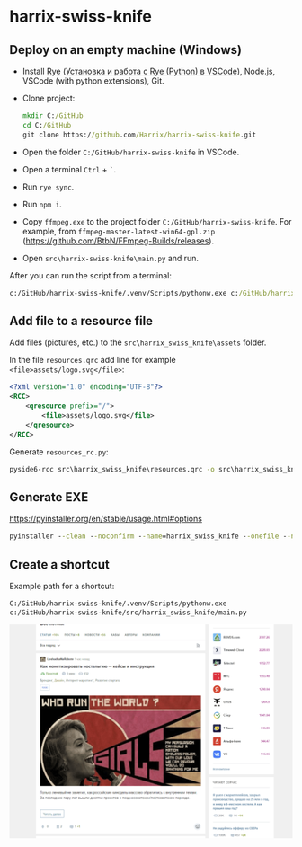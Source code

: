 # harrix-swiss-knife

## Deploy on an empty machine (Windows)

- Install [Rye](https://rye.astral.sh) ([Установка и работа с Rye (Python) в VSCode](https://github.com/Harrix/harrix.dev-articles-2024/blob/main/rye-vscode-python/rye-vscode-python.md)), Node.js, VSCode (with python extensions), Git.

- Clone project:

  ```cmd
  mkdir C:/GitHub
  cd C:/GitHub
  git clone https://github.com/Harrix/harrix-swiss-knife.git
  ```

- Open the folder `C:/GitHub/harrix-swiss-knife` in VSCode.

- Open a terminal `Ctrl` + `` ` ``.

- Run `rye sync`.

- Run `npm i`.

- Copy `ffmpeg.exe` to the project folder `C:/GitHub/harrix-swiss-knife`. For example, from `ffmpeg-master-latest-win64-gpl.zip` (<https://github.com/BtbN/FFmpeg-Builds/releases>).

- Open `src\harrix-swiss-knife\main.py` and run.

After you can run the script from a terminal:

```cmd
c:/GitHub/harrix-swiss-knife/.venv/Scripts/pythonw.exe c:/GitHub/harrix-swiss-knife/src/harrix_swiss_knife/main.py
```

## Add file to a resource file

Add files (pictures, etc.) to the `src\harrix_swiss_knife\assets` folder.

In the file `resources.qrc` add line for example `<file>assets/logo.svg</file>`:

```xml
<?xml version="1.0" encoding="UTF-8"?>
<RCC>
    <qresource prefix="/">
        <file>assets/logo.svg</file>
    </qresource>
</RCC>
```

Generate `resources_rc.py`:

```cmd
pyside6-rcc src\harrix_swiss_knife\resources.qrc -o src\harrix_swiss_knife\resources_rc.py
```

## Generate EXE

<https://pyinstaller.org/en/stable/usage.html#options>

```cmd
pyinstaller --clean --noconfirm --name=harrix_swiss_knife --onefile --noconsole --icon=src/harrix_swiss_knife/assets/logo.ico src/harrix_swiss_knife/main.py
```

## Create a shortcut

Example path for a shortcut:

```shell
C:/GitHub/harrix-swiss-knife/.venv/Scripts/pythonw.exe c:/GitHub/harrix-swiss-knife/src/harrix_swiss_knife/main.py
```

![alt text](img/pasted_image.png)